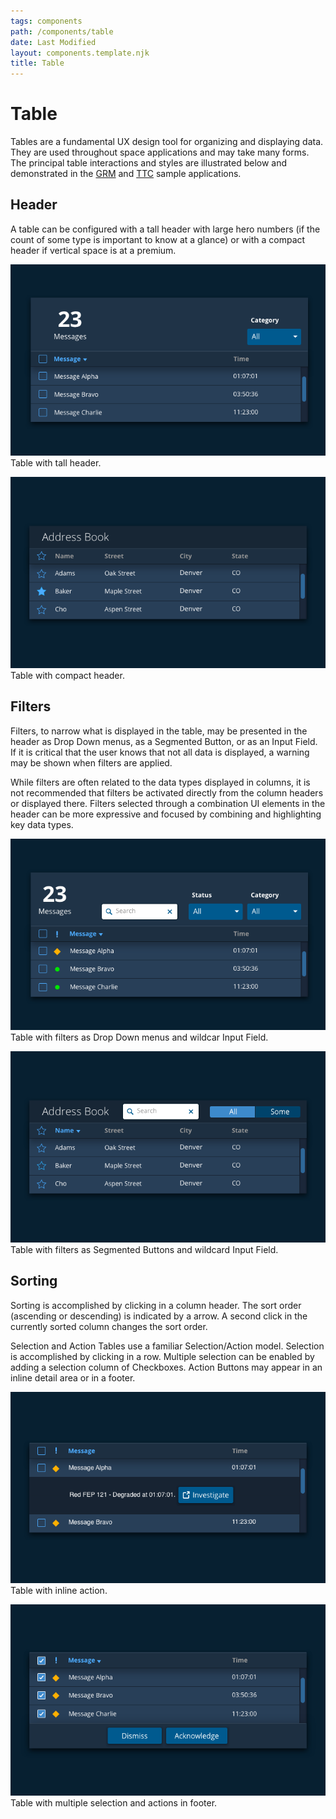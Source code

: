 ```yaml
---
tags: components
path: /components/table
date: Last Modified
layout: components.template.njk
title: Table
---
```


# Table

Tables are a fundamental UX design tool for organizing and displaying data. They are used throughout space applications and may take many forms. The principal table interactions and styles are illustrated below and demonstrated in the [GRM](https://grm-dashboard.astrouxds.com/) and [TTC](https://ttc-monitor.astrouxds.com/) sample applications.

## Header

A table can be configured with a tall header with large hero numbers (if the count of some type is important to know at a glance) or with a compact header if vertical space is at a premium.

![Table with tall header.](/img/components/table-header-tall-cms.png 'Table with tall header.')
Table with tall header.

![Table with compact header.](/img/components/table-header-compact-cms.png 'Table with compact header.')
Table with compact header.

## Filters

Filters, to narrow what is displayed in the table, may be presented in the header as Drop Down menus, as a Segmented Button, or as an Input Field. If it is critical that the user knows that not all data is displayed, a warning may be shown when filters are applied.

While filters are often related to the data types displayed in columns, it is not recommended that filters be activated directly from the column headers or displayed there. Filters selected through a combination UI elements in the header can be more expressive and focused by combining and highlighting key data types.

![Table with filters as Drop Down menus and wildcar Input Field.](/img/components/table-filters-cms.png 'Table with filters as Drop Down menus and wildcar Input Field.')
Table with filters as Drop Down menus and wildcar Input Field.

![Table with filters as Segmented Buttons and wildcard Input Field.](/img/components/table-segmented-button-cms.png 'Table with filters as Segmented Buttons and wildcard Input Field.')
Table with filters as Segmented Buttons and wildcard Input Field.

## Sorting

Sorting is accomplished by clicking in a column header. The sort order (ascending or descending) is indicated by a arrow. A second click in the currently sorted column changes the sort order.

Selection and Action
Tables use a familiar Selection/Action model. Selection is accomplished by clicking in a row. Multiple selection can be enabled by adding a selection column of Checkboxes. Action Buttons may appear in an inline detail area or in a footer.

![Table with inline action.](/img/components/table-inline-action-cms.png 'Table with inline action.')
Table with inline action.

![Table with multiple selection and actions in footer.](/img/components/table-action-footer-cms.png 'Table with multiple selection and actions in footer.')
Table with multiple selection and actions in footer.
